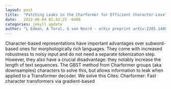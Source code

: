 ```yaml
---
layout: post
title:  "Patching Leaks in the Charformer for Efficient Character-Level Generation"
date:   2022-06-04 01:43:25 -0400
categories: jekyll update
author: "L Edman, A Toral, G van Noord - arXiv preprint arXiv:2205.14086, 2022"
---
```

Character-based representations have important advantages over subword-based ones for morphologically rich languages. They come with increased robustness to noisy input and do not need a separate tokenization step. However, they also have a crucial disadvantage: they notably increase the length of text sequences. The GBST method from Charformer groups (aka downsamples) characters to solve this, but allows information to leak when applied to a Transformer decoder. We solve this  Cites: Charformer: Fast character transformers via gradient-based